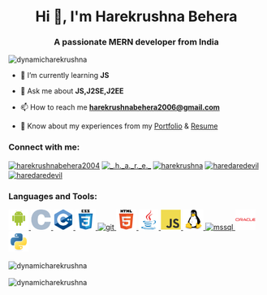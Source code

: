 <h1 align="center">Hi 👋, I'm Harekrushna Behera</h1>
<h3 align="center">A passionate MERN developer from India</h3>

<p align="left"> <img src="https://komarev.com/ghpvc/?username=dynamicharekrushna&label=Profile%20views&color=0e75b6&style=flat" alt="dynamicharekrushna" /> </p>

- 🌱 I’m currently learning **JS**

- 💬 Ask me about **JS,J2SE,J2EE**

- 📫 How to reach me **harekrushnabehera2006@gmail.com**

- 📄 Know about my experiences from my [Portfolio](https://harekrushna-behera-portfolio.vercel.app/) & [Resume](https://drive.google.com/file/d/1TzgGqh8p-IttaSsa-ZXrFctAHPAv5jnE/view?usp=sharing)

<h3 align="left">Connect with me:</h3>
<p align="left">
<a href="https://linkedin.com/in/harekrushnabehera2004" target="blank"><img align="center" src="https://raw.githubusercontent.com/rahuldkjain/github-profile-readme-generator/master/src/images/icons/Social/linked-in-alt.svg" alt="harekrushnabehera2004" height="30" width="40" /></a>
<a href="https://instagram.com/_.h._a._r._e._" target="blank"><img align="center" src="https://raw.githubusercontent.com/rahuldkjain/github-profile-readme-generator/master/src/images/icons/Social/instagram.svg" alt="_.h._a._r._e._" height="30" width="40" /></a>
<a href="https://www.codechef.com/users/harekrushna" target="blank"><img align="center" src="https://cdn.jsdelivr.net/npm/simple-icons@3.1.0/icons/codechef.svg" alt="harekrushna" height="30" width="40" /></a>
<a href="https://www.hackerrank.com/haredaredevil" target="blank"><img align="center" src="https://raw.githubusercontent.com/rahuldkjain/github-profile-readme-generator/master/src/images/icons/Social/hackerrank.svg" alt="haredaredevil" height="30" width="40" /></a>
<a href="https://www.leetcode.com/haredaredevil" target="blank"><img align="center" src="https://raw.githubusercontent.com/rahuldkjain/github-profile-readme-generator/master/src/images/icons/Social/leet-code.svg" alt="haredaredevil" height="30" width="40" /></a>
</p>

<h3 align="left">Languages and Tools:</h3>
<p align="left"> <a href="https://developer.android.com" target="_blank" rel="noreferrer"> <img src="https://raw.githubusercontent.com/devicons/devicon/master/icons/android/android-original-wordmark.svg" alt="android" width="40" height="40"/> </a> <a href="https://www.cprogramming.com/" target="_blank" rel="noreferrer"> <img src="https://raw.githubusercontent.com/devicons/devicon/master/icons/c/c-original.svg" alt="c" width="40" height="40"/> </a> <a href="https://www.w3schools.com/cpp/" target="_blank" rel="noreferrer"> <img src="https://raw.githubusercontent.com/devicons/devicon/master/icons/cplusplus/cplusplus-original.svg" alt="cplusplus" width="40" height="40"/> </a> <a href="https://www.w3schools.com/css/" target="_blank" rel="noreferrer"> <img src="https://raw.githubusercontent.com/devicons/devicon/master/icons/css3/css3-original-wordmark.svg" alt="css3" width="40" height="40"/> </a> <a href="https://git-scm.com/" target="_blank" rel="noreferrer"> <img src="https://www.vectorlogo.zone/logos/git-scm/git-scm-icon.svg" alt="git" width="40" height="40"/> </a> <a href="https://www.w3.org/html/" target="_blank" rel="noreferrer"> <img src="https://raw.githubusercontent.com/devicons/devicon/master/icons/html5/html5-original-wordmark.svg" alt="html5" width="40" height="40"/> </a> <a href="https://www.java.com" target="_blank" rel="noreferrer"> <img src="https://raw.githubusercontent.com/devicons/devicon/master/icons/java/java-original.svg" alt="java" width="40" height="40"/> </a> <a href="https://developer.mozilla.org/en-US/docs/Web/JavaScript" target="_blank" rel="noreferrer"> <img src="https://raw.githubusercontent.com/devicons/devicon/master/icons/javascript/javascript-original.svg" alt="javascript" width="40" height="40"/> </a> <a href="https://www.linux.org/" target="_blank" rel="noreferrer"> <img src="https://raw.githubusercontent.com/devicons/devicon/master/icons/linux/linux-original.svg" alt="linux" width="40" height="40"/> </a> <a href="https://www.microsoft.com/en-us/sql-server" target="_blank" rel="noreferrer"> <img src="https://www.svgrepo.com/show/303229/microsoft-sql-server-logo.svg" alt="mssql" width="40" height="40"/> </a> <a href="https://www.oracle.com/" target="_blank" rel="noreferrer"> <img src="https://raw.githubusercontent.com/devicons/devicon/master/icons/oracle/oracle-original.svg" alt="oracle" width="40" height="40"/> </a> <a href="https://www.python.org" target="_blank" rel="noreferrer"> <img src="https://raw.githubusercontent.com/devicons/devicon/master/icons/python/python-original.svg" alt="python" width="40" height="40"/> </a> </p>

<p><img align="center" src="https://github-readme-stats.vercel.app/api/top-langs?username=dynamicharekrushna&show_icons=true&locale=en&layout=compact" alt="dynamicharekrushna" /></p>

<p><img align="center" src="https://github-readme-streak-stats.herokuapp.com/?user=dynamicharekrushna&" alt="dynamicharekrushna" /></p>
